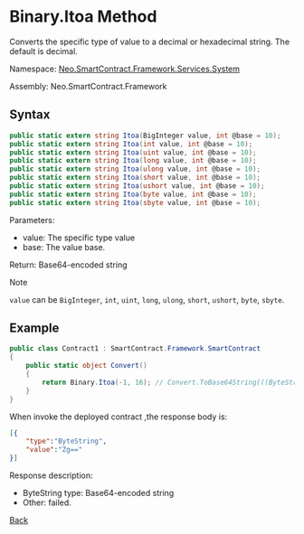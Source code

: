 # Binary.Itoa Method

Converts the specific type of value to a decimal or hexadecimal string. The default is decimal.

Namespace: [Neo.SmartContract.Framework.Services.System](../../system.md)

Assembly: Neo.SmartContract.Framework

## Syntax

```c#
public static extern string Itoa(BigInteger value, int @base = 10);
public static extern string Itoa(int value, int @base = 10);
public static extern string Itoa(uint value, int @base = 10);
public static extern string Itoa(long value, int @base = 10);
public static extern string Itoa(ulong value, int @base = 10);
public static extern string Itoa(short value, int @base = 10);
public static extern string Itoa(ushort value, int @base = 10);
public static extern string Itoa(byte value, int @base = 10);
public static extern string Itoa(sbyte value, int @base = 10);
```

Parameters:
- value: The specific type value
- base: The value base.

Return: Base64-encoded string

> [!Note]
>
> `value` can be `BigInteger`, `int`, `uint`, `long`, `ulong`, `short`, `ushort`, `byte`, `sbyte`.

## Example

```c#
public class Contract1 : SmartContract.Framework.SmartContract
{
    public static object Convert()
    {
        return Binary.Itoa(-1, 16); // Convert.ToBase64String(((ByteString)"f").GetSpan())
    }
}
```

When invoke the deployed contract ,the response body is:

```json
[{
    "type":"ByteString",
    "value":"Zg=="
}]
```

Response description:

- ByteString type: Base64-encoded string
- Other: failed.

[Back](../Binary.md)